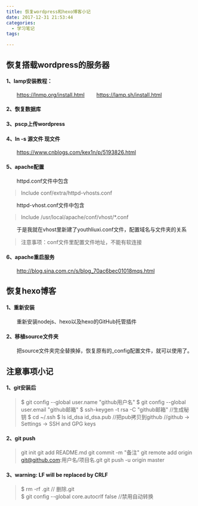 ```yaml
---
title: 恢复wordpress和hexo博客小记
date: 2017-12-31 21:53:44
categories:
  - 学习笔记
tags:

---
```

## 恢复搭载wordpress的服务器

#### 1、lamp安装教程：
&emsp;&emsp;https://lnmp.org/install.html
&emsp;&emsp;https://lamp.sh/install.html
#### 2、恢复数据库
#### 3、pscp上传wordpress
#### 4、ln -s 源文件 现文件
&emsp;&emsp;https://www.cnblogs.com/kex1n/p/5193826.html
#### 5、apache配置
&emsp;&emsp;httpd.conf文件中包含
<!--more-->

> Include conf/extra/httpd-vhosts.conf

&emsp;&emsp;httpd-vhost.conf文件中包含

> Include /usr/local/apache/conf/vhost/*.conf

&emsp;&emsp;于是我就在vhost里新建了youthliuxi.conf文件，配置域名与文件夹的关系

> 注意事项：conf文件里配置文件地址，不能有软连接

#### 6、apache重启服务
&emsp;&emsp;http://blog.sina.com.cn/s/blog_70ac6bec01018mqs.html

## 恢复hexo博客

#### 1、重新安装
&emsp;&emsp;重新安装nodejs、hexo以及hexo的GitHub托管插件
#### 2、移植source文件夹
&emsp;&emsp;把source文件夹完全替换掉，恢复原有的_config配置文件，就可以使用了。

## 注意事项小记

#### 1、git安装后

> $ git config --global user.name "github用户名"
> $ git config --global user.email "github邮箱"
> $ ssh-keygen -t rsa -C "github邮箱" //生成秘钥
> $ cd ~/.ssh
> $ ls
> id_dsa id_dsa.pub //把pub拷贝到github
> //github -> Settings -> SSH and GPG keys

#### 2、git push

> git init
> git add README.md
> git commit -m "备注"
> git remote add origin git@github.com:用户名/项目名.git
> git push -u origin master

#### 3、warning: LF will be replaced by CRLF

> $ rm -rf .git  // 删除.git  
> $ git config --global core.autocrlf false  //禁用自动转换  